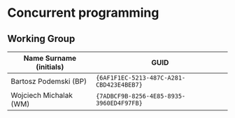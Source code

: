 # Concurrent programming

## Working Group

| Name Surname (initials) | GUID                                     |
| ----------------------- | ---------------------------------------- |
| Bartosz Podemski (BP)   | `{6AF1F1EC-5213-487C-A281-CBD423E4BEB7}` |
| Wojciech Michalak (WM)  | `{7ADBCF9B-8256-4E85-8935-3960ED4F97FB}` |
